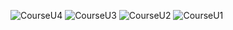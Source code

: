 ![CourseU4](https://github.com/nick995/CourseU/assets/24516118/5ef10f66-32c1-4486-996d-47583c1dafe7)
![CourseU3](https://github.com/nick995/CourseU/assets/24516118/86b3068d-b6b1-4538-84e6-eaf8518cf376)
![CourseU2](https://github.com/nick995/CourseU/assets/24516118/cdb3e994-e8d8-412e-9f96-2e1b57b70715)
![CourseU1](https://github.com/nick995/CourseU/assets/24516118/4c922f76-09d8-4f97-b049-449635687659)
